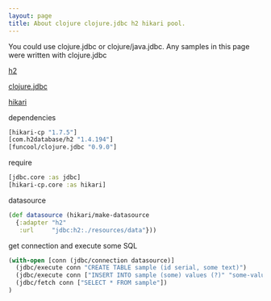 ```yaml
---
layout: page
title: About clojure clojure.jdbc h2 hikari pool.
---
```


You could use clojure.jdbc or clojure/java.jdbc. Any samples in this page were written with clojure.jdbc

[h2](http://h2database.com/html/cheatSheet.html)

[clojure.jdbc](http://funcool.github.io/clojure.jdbc/latest/)

[hikari](https://github.com/tomekw/hikari-cp)

dependencies
```clojure
[hikari-cp "1.7.5"]
[com.h2database/h2 "1.4.194"]
[funcool/clojure.jdbc "0.9.0"]
```

require
```clojure
[jdbc.core :as jdbc]
[hikari-cp.core :as hikari]
```

datasource
```clojure
(def datasource (hikari/make-datasource
  {:adapter "h2"
   :url     "jdbc:h2:./resources/data"}))
```

get connection and execute some SQL
```clojure
(with-open [conn (jdbc/connection datasource)]
  (jdbc/execute conn "CREATE TABLE sample (id serial, some text)")
  (jdbc/execute conn ["INSERT INTO sample (some) values (?)" "some-value"])
  (jdbc/fetch conn ["SELECT * FROM sample"])
)
```
